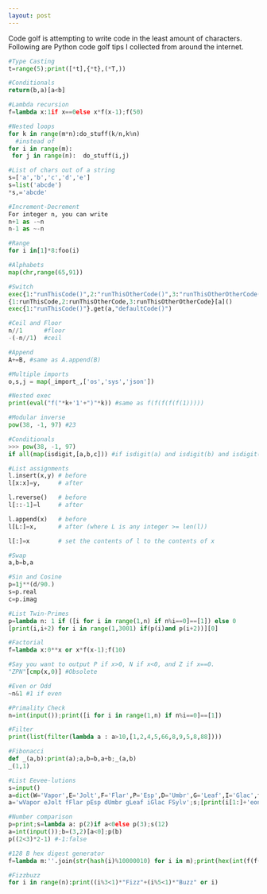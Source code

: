 ```yaml
---
layout: post
---
```


Code golf is attempting to write code in the least amount of characters. Following are Python code golf tips I collected from around the internet.

```python
#Type Casting
t=range(5);print([*t],{*t},(*T,))
```
```python
#Conditionals
return(b,a)[a<b]
```
```python
#Lambda recursion
f=lambda x:1if x==0else x*f(x-1);f(50)
```
```python
#Nested loops
for k in range(m*n):do_stuff(k/n,k%n)
  #instead of
for i in range(m):
 for j in range(n):  do_stuff(i,j)
```
```python
#List of chars out of a string
s=['a','b','c','d','e']
s=list('abcde')
*s,='abcde'
```
```python
#Increment-Decrement
For integer n, you can write
n+1 as -~n
n-1 as ~-n
```
```python
#Range
for i in[1]*8:foo(i)
```
```python
#Alphabets
map(chr,range(65,91))
```
```python
#Switch
exec{1:"runThisCode()",2:"runThisOtherCode()",3:"runThisOtherOtherCode()"}[a]
{1:runThisCode,2:runThisOtherCode,3:runThisOtherOtherCode}[a]()
exec{1:"runThisCode()"}.get(a,"defaultCode()")
```
```python
#Ceil and Floor
n//1      #floor
-(-n//1)  #ceil
```
```python
#Append
A+=B, #same as A.append(B)  
```
```python
#Multiple imports
o,s,j = map(_import_,['os','sys','json'])
```
```python
#Nested exec
print(eval("f("*k+'1'+")"*k)) #same as f(f(f(f(f(1))))) 
```
```python
#Modular inverse
pow(38, -1, 97) #23
```
```python
#Conditionals
>>> pow(38, -1, 97)
if all(map(isdigit,[a,b,c])) #if isdigit(a) and isdigit(b) and isdigit(c)  #any for or
```
```python
#List assignments
l.insert(x,y) # before
l[x:x]=y,     # after

l.reverse()   # before
l[::-1]=l     # after

l.append(x)   # before
l[L:]=x,      # after (where L is any integer >= len(l))

l[:]=x        # set the contents of l to the contents of x
```
```python
#Swap
a,b=b,a
```
```python
#Sin and Cosine
p=1j**(d/90.)
s=p.real
c=p.imag
```
```python
#List Twin-Primes
p=lambda n: 1 if ([i for i in range(1,n) if n%i==0]==[1]) else 0
[print(i,i+2) for i in range(1,3001) if(p(i)and p(i+2))][0]
```
```python
#Factorial
f=lambda x:0**x or x*f(x-1);f(10)
```
```python
#Say you want to output P if x>0, N if x<0, and Z if x==0.
"ZPN"[cmp(x,0)] #Obsolete
```
```python
#Even or Odd
~n&1 #1 if even
```
```python
#Primality Check
n=int(input());print([i for i in range(1,n) if n%i==0]==[1])
```
```python
#Filter
print(list(filter(lambda a : a>10,[1,2,4,5,66,8,9,5,8,88])))
```
```python
#Fibonacci
def _(a,b):print(a);a,b=b,a+b;_(a,b)
_(1,1)
```
```python
#List Eevee-lutions
s=input()
a=dict(W='Vapor',E='Jolt',F='Flar',P='Esp',D='Umbr',G='Leaf',I='Glac',f='Sylv');print(a[s[0]]+'eon') 
a='wVapor eJolt fFlar pEsp dUmbr gLeaf iGlac FSylv';s;[print(i[1:]+'eon')for i in a.split()if s[0]==i[0]][0]
```
```python
#Number comparison
p=print;s=lambda a: p(2)if a<0else p(3);s(12)
a=int(input());b=(3,2)[a<0];p(b)
p((2<3)*2-1) #-1:false
```
```python
#128 B hex digest generator
f=lambda m:''.join(str(hash(i)%10000010) for i in m);print(hex(int(f(f(input()))))[2:34])
```
```python
#Fizzbuzz
for i in range(n):print((i%3<1)*"Fizz"+(i%5<1)*"Buzz" or i)
```
